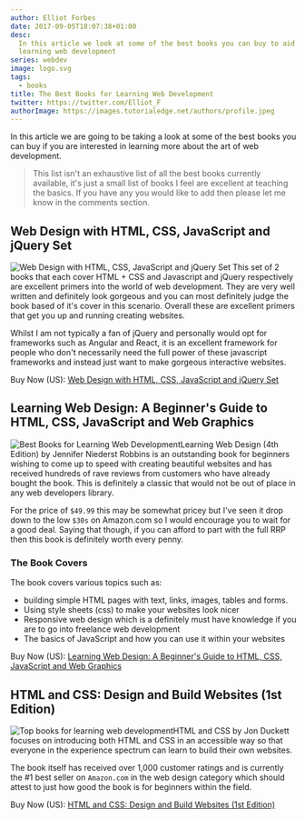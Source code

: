 ```yaml
---
author: Elliot Forbes
date: 2017-09-05T18:07:38+01:00
desc:
  In this article we look at some of the best books you can buy to aid you in
  learning web development
series: webdev
image: logo.svg
tags:
  - books
title: The Best Books for Learning Web Development
twitter: https://twitter.com/Elliot_F
authorImage: https://images.tutorialedge.net/authors/profile.jpeg
---
```


In this article we are going to be taking a look at some of the best books you
can buy if you are interested in learning more about the art of web development.

> This list isn't an exhaustive list of all the best books currently available,
> it's just a small list of books I feel are excellent at teaching the basics.
> If you have any you would like to add then please let me know in the comments
> section.

## Web Design with HTML, CSS, JavaScript and jQuery Set

<p><img alt="Web Design with HTML, CSS, JavaScript and jQuery Set" src="https://images.tutorialedge.net/books/web-design-with-html.jpg" class="book-img" />
This set of 2 books that each cover HTML + CSS and Javascript and jQuery respectively are excellent primers into the world of web development. They are very well written and definitely look gorgeous and you can most definitely judge the book based of it's cover in this scenario. Overall these are excellent primers that get you up and running creating websites.</p>

Whilst I am not typically a fan of jQuery and personally would opt for
frameworks such as Angular and React, it is an excellent framework for people
who don't necessarily need the full power of these javascript frameworks and
instead just want to make gorgeous interactive websites.

<div class="amazon-link">Buy Now (US): <a href="http://amzn.to/2x8dLFP">Web Design with HTML, CSS, JavaScript and jQuery Set</a></div>

## Learning Web Design: A Beginner's Guide to HTML, CSS, JavaScript and Web Graphics

<p><img alt="Best Books for Learning Web Development" src="https://images.tutorialedge.net/books/learning-web-design.jpg" class="book-img"/>Learning Web Design (4th Edition) by Jennifer Niederst Robbins is an outstanding book for beginners wishing to come up to speed with creating beautiful websites and has received hundreds of rave reviews from customers who have already bought the book. This is definitely a classic that would not be out of place in any web developers library.</p>

For the price of `$49.99` this may be somewhat pricey but I've seen it drop down
to the low `$30s` on Amazon.com so I would encourage you to wait for a good
deal. Saying that though, if you can afford to part with the full RRP then this
book is definitely worth every penny.

### The Book Covers

The book covers various topics such as:

- building simple HTML pages with text, links, images, tables and forms.
- Using style sheets (css) to make your websites look nicer
- Responsive web design which is a definitely must have knowledge if you are to
  go into freelance web development
- The basics of JavaScript and how you can use it within your websites

<div class="amazon-link">Buy Now (US): <a href="http://amzn.to/2vIV37C">Learning Web Design: A Beginner's Guide to HTML, CSS, JavaScript and Web Graphics</a></div>

## HTML and CSS: Design and Build Websites (1st Edition)

<p><img alt="Top books for learning web development" src="https://images.tutorialedge.net/books/html-and-css.jpg" class="book-img"/>HTML and CSS by Jon Duckett focuses on introducing both HTML and CSS in an accessible way so that everyone in the experience spectrum can learn to build their own websites. </p>

The book itself has received over 1,000 customer ratings and is currently the #1
best seller on `Amazon.com` in the web design category which should attest to
just how good the book is for beginners within the field.

<div class="amazon-link">Buy Now (US): <a href="http://amzn.to/2gDDCL8">HTML and CSS: Design and Build Websites (1st Edition)</a></div>
